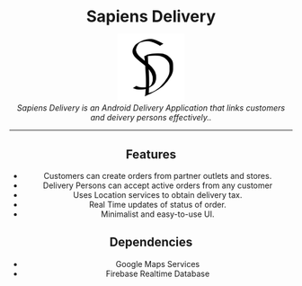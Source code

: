 <div align="center"><h1 style="margin-bottom:0">Sapiens Delivery</h1>

<p align="center">
  <img src="./logo.png" alt="Sapiens-Delivery-logo" width="120px" height="120px"/>
  <br>
  <i>Sapiens Delivery is an Android Delivery Application that links customers and deivery persons effectively..</i>
  <br>
</p>
<hr>

## Features

* Customers can create orders from partner outlets and stores.
* Delivery Persons can accept active orders from any customer
* Uses Location services to obtain delivery tax.
* Real Time updates of status of order.
* Minimalist and easy-to-use UI.

## Dependencies

* Google Maps Services
* Firebase Realtime Database
